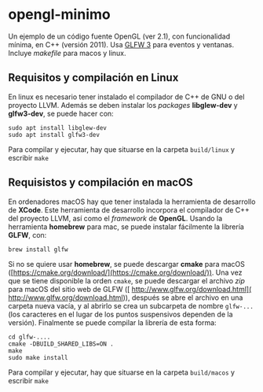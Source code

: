 # opengl-minimo

Un ejemplo de un código fuente OpenGL (ver 2.1), con funcionalidad mínima, en C++ (versión 2011). 
Usa [GLFW 3](https://github.com/glfw/glfw) para eventos y ventanas.
Incluye _makefile_ para macos y linux. 

## Requisitos y compilación en Linux 

En linux es necesario tener instalado el compilador de C++ de GNU o del proyecto LLVM. 
Además se deben instalar los _packages_ **libglew-dev** y **glfw3-dev**, se puede hacer con:

```
sudo apt install libglew-dev
sudo apt install glfw3-dev
```

Para compilar y ejecutar, hay que situarse en la carpeta `build/linux` y escribir `make`

## Requisistos y compilación en macOS

En ordenadores macOS hay que tener instalada la herramienta de desarrollo de **XCode**. 
Este herramienta de desarrollo incorpora el compilador de C++ del proyecto LLVM, así como el _framework_ de **OpenGL**.
Usando la herramienta **homebrew** para mac, se puede instalar fácilmente la librería **GLFW**, con:

```
brew install glfw
```

Si no se quiere usar **homebrew**, se puede descargar **cmake** para macOS ([https://cmake.org/download/](https://cmake.org/download/)).
Una vez que se tiene disponible la orden `cmake`, se puede descargar el archivo _zip_ para macOS del sitio web de GLFW ([ http://www.glfw.org/download.html]( http://www.glfw.org/download.html)), después se abre el archivo en una carpeta nueva vacía, y al abrirlo se crea un subcarpeta de nombre `glfw-...` (los caracteres en el lugar de los puntos suspensivos dependen de la versión). Finalmente se puede compilar la librería de esta forma:

```
cd glfw-....
cmake -DBUILD_SHARED_LIBS=ON .
make
sudo make install
```

Para compilar y ejecutar, hay que situarse en la carpeta `build/macos` y escribir `make`

